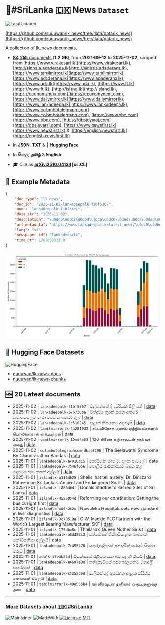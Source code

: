 # 📄#SriLanka 🇱🇰 News `Dataset`

![LastUpdated](https://img.shields.io/badge/last_updated-2025--11--02_08:19:10-green)

[https://github.com/nuuuwan/lk_news/tree/data/data/lk_news](https://github.com/nuuuwan/lk_news/tree/data/data/lk_news)

A collection of lk_news documents.

- [**84,255** documents](https://github.com/nuuuwan/lk_news/tree/data/data/lk_news) (**1.2 GB**), from **2021-09-12** to **2025-11-02**, scraped from [https://www.virakesari.lk](https://www.virakesari.lk), [http://sinhala.adaderana.lk](http://sinhala.adaderana.lk), [https://www.tamilmirror.lk](https://www.tamilmirror.lk), [https://www.adaderana.lk](https://www.adaderana.lk), [https://www.ada.lk](https://www.ada.lk), [https://www.ft.lk](https://www.ft.lk), [http://island.lk](http://island.lk), [https://economynext.com](https://economynext.com), [https://www.dailymirror.lk](https://www.dailymirror.lk), [https://www.lankadeepa.lk](https://www.lankadeepa.lk), [https://www.colombotelegraph.com](https://www.colombotelegraph.com), [https://www.bbc.com](https://www.bbc.com), [https://dbsjeyaraj.com](https://dbsjeyaraj.com), [https://www.newsfirst.lk](https://www.newsfirst.lk) & [https://english.newsfirst.lk](https://english.newsfirst.lk)

- In **JSON**, **TXT** & **🤗 Hugging Face**

- In **සිංහල**, **தமிழ்** & **English**

- 🎓 Cite as **[arXiv:2510.04124](https://arxiv.org/abs/2510.04124) [cs.CL]**

## 📝 Example Metadata

```json
{
    "doc_type": "lk_news",
    "doc_id": "2025-11-02-lankadeepalk-f1bf5367",
    "num": "lankadeepalk-f1bf5367",
    "date_str": "2025-11-02",
    "description": "\u0dc0\u0dd2\u0dbd\u0dca\u0dc0\u0dad\u0dca\u0dad\u0dda \u0daf\u0dd3 \u0daf\u0dd4\u0db8\u0dca\u0dbb\u0dd2\u0dba\u0d9a\u0dca \u0db4\u0dd3\u0dbd\u0dd2 \u0db4\u0db1\u0dd3",
    "url_metadata": "https://www.lankadeepa.lk/latest_news/\u0dc0\u0dbd\u0dc0\u0dad\u0dad-\u0daf-\u0daf\u0db8\u0dbb\u0dba\u0d9a-\u0db4\u0dbd-\u0db4\u0db1/1-682501",
    "lang": "si",
    "newspaper_id": "lankadeepalk",
    "time_ut": 1762050313.0
}
```

![Chart](https://raw.githubusercontent.com/nuuuwan/lk_news/refs/heads/data/data/lk_news/docs_by_month_and_lang.png)

## 🤗 Hugging Face Datasets

![HuggingFace](https://img.shields.io/badge/-HuggingFace-FDEE21?style=for-the-badge&logo=HuggingFace)

- [nuuuwan/lk-news-docs](https://huggingface.co/datasets/nuuuwan/lk-news-docs)
- [nuuuwan/lk-news-chunks](https://huggingface.co/datasets/nuuuwan/lk-news-chunks)

## 🆕 20 Latest documents

- 2025-11-02 | `lankadeepalk-f1bf5367` | විල්වත්තේ දී දුම්රියක් පීලි පනී | [data](https://github.com/nuuuwan/lk_news/tree/data/data/lk_news/2020s/2025/2025-11-02-lankadeepalk-f1bf5367)
- 2025-11-02 | `lankadeepalk-576736ba` | මත්ද්‍රව්‍ය තුරන් කරන අතරේ සමාගම්වලට ගංජා වවන්න අවසර දීලා | [data](https://github.com/nuuuwan/lk_news/tree/data/data/lk_news/2020s/2025/2025-11-02-lankadeepalk-576736ba)
- 2025-11-02 | `lankadeepalk-1c510245` | පළාත් කීපයකට අද වැසි | [data](https://github.com/nuuuwan/lk_news/tree/data/data/lk_news/2020s/2025/2025-11-02-lankadeepalk-1c510245)
- 2025-11-02 | `tamilmirrorlk-4a281932` | சட்டவிரோத மணல் ஏற்றிய வாகனம் பொலிஸாரால் கைப்பற்றல் | [data](https://github.com/nuuuwan/lk_news/tree/data/data/lk_news/2020s/2025/2025-11-02-tamilmirrorlk-4a281932)
- 2025-11-02 | `tamilmirrorlk-19cd4c83` | 100 கிலோ கஞ்சாவுடன் நால்வர் கைது | [data](https://github.com/nuuuwan/lk_news/tree/data/data/lk_news/2020s/2025/2025-11-02-tamilmirrorlk-19cd4c83)
- 2025-11-02 | `colombotelegraphcom-dbae6290` | The Seelawathi Syndrome By Chandrarathna Bandara | [data](https://github.com/nuuuwan/lk_news/tree/data/data/lk_news/2020s/2025/2025-11-02-colombotelegraphcom-dbae6290)
- 2025-11-01 | `lankadeepalk-a4016c15` | කෝටියක මාළු මා දැලක පැටලේ | [data](https://github.com/nuuuwan/lk_news/tree/data/data/lk_news/2020s/2025/2025-11-01-lankadeepalk-a4016c15)
- 2025-11-01 | `lankadeepalk-7546f056` | පොලිස් රාජකාරියට බාධා කළ දෙමටගොඩ කතක් අල්ලයි | [data](https://github.com/nuuuwan/lk_news/tree/data/data/lk_news/2020s/2025/2025-11-01-lankadeepalk-7546f056)
- 2025-11-01 | `islandlk-a316db25` | Shells that tell a story: Dr. Dinazard Raheem on Sri Lanka’s Ancient and Endangered Snails | [data](https://github.com/nuuuwan/lk_news/tree/data/data/lk_news/2020s/2025/2025-11-01-islandlk-a316db25)
- 2025-11-01 | `islandlk-f88640df` | Donald Stadtner’s Sacred Sites of Sri Lanka | [data](https://github.com/nuuuwan/lk_news/tree/data/data/lk_news/2020s/2025/2025-11-01-islandlk-f88640df)
- 2025-11-01 | `islandlk-4525054d` | Reforming our constitution: Getting the basics right first | [data](https://github.com/nuuuwan/lk_news/tree/data/data/lk_news/2020s/2025/2025-11-01-islandlk-4525054d)
- 2025-11-01 | `islandlk-c864282e` | Nawaloka Hospitals sets new standard in liver diagnostics | [data](https://github.com/nuuuwan/lk_news/tree/data/data/lk_news/2020s/2025/2025-11-01-islandlk-c864282e)
- 2025-11-01 | `islandlk-3c70518a` | C.W. Mackie PLC Partners with the World’s Largest Bearing Manufacturer, SKF | [data](https://github.com/nuuuwan/lk_news/tree/data/data/lk_news/2020s/2025/2025-11-01-islandlk-3c70518a)
- 2025-11-01 | `islandlk-175dba8c` | Thailand’s Queen Mother Sirikit | [data](https://github.com/nuuuwan/lk_news/tree/data/data/lk_news/2020s/2025/2025-11-01-islandlk-175dba8c)
- 2025-11-01 | `lankadeepalk-a8d322c2` | පත්මේගේ ගිනිඅවිය ළඟ තබාගත් කෝටිපතියා අල්ලයි | [data](https://github.com/nuuuwan/lk_news/tree/data/data/lk_news/2020s/2025/2025-11-01-lankadeepalk-a8d322c2)
- 2025-11-01 | `lankadeepalk-7c455478` | යතුරුපැදි-බස් අනතුරින් සරසවි සිසුවා මරුට | [data](https://github.com/nuuuwan/lk_news/tree/data/data/lk_news/2020s/2025/2025-11-01-lankadeepalk-7c455478)
- 2025-11-01 | `adalk-17e3b53d` | විපක්ෂයේ රැළියට යන බව පලනි කියයි | [data](https://github.com/nuuuwan/lk_news/tree/data/data/lk_news/2020s/2025/2025-11-01-adalk-17e3b53d)
- 2025-11-01 | `lankadeepalk-e6697e88` | කන්දකැටියේ ඉස්කෝලයකට වනඅලි පහරදීමක් | [data](https://github.com/nuuuwan/lk_news/tree/data/data/lk_news/2020s/2025/2025-11-01-lankadeepalk-e6697e88)
- 2025-11-01 | `lankadeepalk-c5252ced` | වැලිකන්දේ අපවහන ඇළක කසිප්පු තොගයක් වටලයි | [data](https://github.com/nuuuwan/lk_news/tree/data/data/lk_news/2020s/2025/2025-11-01-lankadeepalk-c5252ced)
- 2025-11-01 | `tamilmirrorlk-89e555b4` | நள்ளிரவுடன் தனியார் வகுப்புகளுக்கு தடை | [data](https://github.com/nuuuwan/lk_news/tree/data/data/lk_news/2020s/2025/2025-11-01-tamilmirrorlk-89e555b4)

---

### [More Datasets about 🇱🇰 #SriLanka](https://github.com/nuuuwan/lk_datasets)

![Maintainer](https://img.shields.io/badge/maintainer-nuuuwan-red)
![MadeWith](https://img.shields.io/badge/made_with-python-blue)
[![License: MIT](https://img.shields.io/badge/License-MIT-yellow.svg)](https://opensource.org/licenses/MIT)
